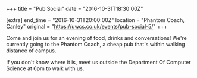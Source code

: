+++
title = "Pub Social"
date = "2016-10-31T18:30:00Z"

[extra]
end_time = "2016-10-31T20:00:00Z"
location = "Phantom Coach, Canley"
original = "https://uwcs.co.uk/events/pub-social-5/"
+++

Come and join us for an evening of food, drinks and conversations\! We're currently going to the Phantom Coach, a cheap pub that's within walking distance of campus.

If you don't know where it is, meet us outside the Department Of Computer Science at 6pm to walk with us.

